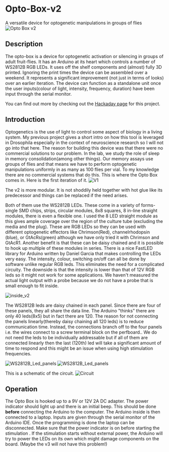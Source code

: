 # Opto-Box-v2
A versatile device for optogenetic manipulations in groups of flies 
![Opto Box v2](Images/20240927_153147.jpg)

## Description

The opto-box is a device for optogenetic activation or silencing in groups of adult fruit-flies. It has an Arduino at its heart which controls a number of WS2812B RGB LEDs. It uses off the shelf components and (almost) fully 3D printed. Ignoring the print times the device can be assembled over a weekend. It represents a significant improvement (not just in terms of looks) over an earlier iteration. The device can function as a standalone unit once the user inputs(colour of light, intensity, frequency, duration) have been input through the serial monitor.

You can find out more by checking out the [Hackaday page](https://hackaday.io/project/202137-opto-box-v2) for this project.

## Introduction

Optogenetics is the use of light to control some aspect of biology in a living system. My previous project gives a short intro on how this tool is leveraged in Drosophila especially in the context of neuroscience research so I will not go into that here. The reason for building this device was that there were no commercial solutions to our problem. In the lab, we study the role of sleep in memory consolidation(among other things). Our memory assays use groups of flies and that means we have to perform optogenetic manipulations uniformly in as many as 100 flies per vial. To my knowledge there are no commercial systems that do this. This is where the Opto Box comes in. Here is the first iteration of it. 
![V1](Images/Picture1.jpg)

The v2 is more modular. It is not shoddily held together with hot glue like its predecessor and things can be replaced if the need arises. 

Both of them use the WS2812B LEDs. These come in a variety of forms- single SMD chips, strips, circular modules, 8x8 squares, 8 in-line straight modules, there is even a flexible one. I used the 8 LED straight module as this gives ample coverage over the region of the culture tube (excluding the media and the plug). These are RGB LEDs so they can be used with different optogenetic effectors like Chrimson(Red), channelrhodopsin (blue), or GtAcRs(green) although we have only tried it with Chrimson and GtAcR1. Another benefit is that these can be daisy chained and it is possible to hook up multiple of these modules in series. There is a nice FastLED library for Arduino written by Daniel Garcia that makes controlling the LEDs very easy. The intensity, colour, switching on/off can all be done by software unlike regular RGB leds. This eliminates the need for a complicated circuity. The downside is that the intensity is lower than that of 12V RGB leds so it might not work for some applications. We haven't measured the actual light output with a probe because we do not have a probe that is small enough to fit inside. 

![inside_v2](Images/20240927_150941.jpg)

The WS2812B leds are daisy chained in each panel. Since there are four of these panels, they all share the data line. The Arduino "thinks" there are only 40 leds(8x5) but in fact there are 120. The reason for not connecting the panels linearly(thereby daisy chaining all 120 leds) is to reduce communication time. Instead, the connections branch off to the four panels i.e. the wires connect to a screw terminal block on the perfboard.. We do not need the leds to be individually addressable but if all of them are connected linearly then the last (120th) led will take a significant amount of time to respond and this might be an issue when using high stimulation frequencies.

![WS2812B_Led_panels](Images/20240925_201013.jpg)
![WS2812B_Led_panels](Images/20240925_201111.jpg)

This is a schematic of the circuit. 
![Circuit](Images/Circuit.png)

## Operation

The Opto Box is hooked up to a 9V or 12V 2A DC adapter. The power indicator should light up and there is an initial beep. This should be done **before** connecting the Arduino to the computer. The Arduino inside is then connected to a laptop. Inputs are given through the serial monitor of the Arduino IDE. Once the programming is done the laptop can be disconnected. Make sure that the power indicator is on before starting the stimulation . If the stimulation starts without external power, the Arduino will try to power the LEDs on its own which might damage components on the board. (Maybe the v3 will not have this problem!)
